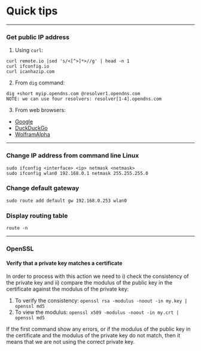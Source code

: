 # Quick tips

---

### Get public IP address
1. Using `curl`:
```
curl remote.io |sed 's/<[^>]*>//g' | head -n 1
curl ifconfig.io
curl icanhazip.com
```

2. From `dig` command:
```
dig +short myip.opendns.com @resolver1.opendns.com
NOTE: we can use four resolvers: resolver[1-4].opendns.com
```

3. From web browsers:
  * [Google](https://www.google.com/search?q=what%20is%20my%20IP%20address)
  * [DuckDuckGo](https://duckduckgo.com/?q=ip&ia=answer)
  * [WolframAlpha](https://www.wolframalpha.com/input/?i=what+is+my+ip+address)


---


### Change IP address from command line Linux
```
sudo ifconfig <interface> <ip> netmask <netmask>
sudo ifconfig wlan0 192.168.0.1 netmask 255.255.255.0
```

### Change default gateway
```
sudo route add default gw 192.168.0.253 wlan0
```

### Display routing table
```
route -n
```


---

### OpenSSL

#### Verify that a private key matches a certificate
In order to process with this action we need to i) check the consistency of the
private key and ii) compare the modulus of the public key in the certificate against the
modulus of the private key:

1. To verify the consistency: `openssl rsa -modulus -noout -in my.key | openssl md5`
2. To view the modulus: `openssl x509 -modulus -noout -in my.crt | openssl md5`

If the first command show any errors, or if the modulus of the public key in the
certificate and the modulus of the private key do not match, then it means that we
are not using the correct private key.
